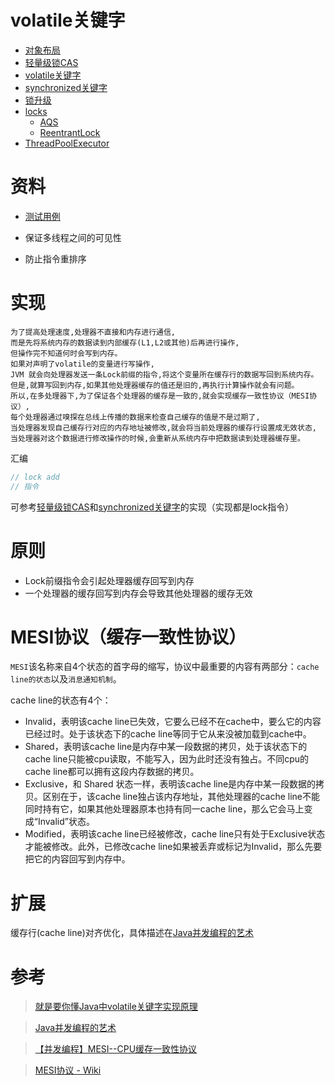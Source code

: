 # volatile关键字

- [对象布局](ObjectLayout.md)
- [轻量级锁CAS](CompareAndSwap.md)
- [volatile关键字](Volatile.md)
- [synchronized关键字](Synchronized.md)
- [锁升级](LockUpgrade.md)
- [locks](../../../../../../../../src/java.base/share/classes/java/util/concurrent/locks)
  - [AQS](AQS.md)
  - [ReentrantLock](ReentrantLock.md)
- [ThreadPoolExecutor](ThreadPoolExecutor.md)

# 资料

- [测试用例](../../../test/java/cool/zzy/java/util/concurrent/VolatileTest.java)

- 保证多线程之间的可见性
- 防止指令重排序

# 实现

    为了提高处理速度,处理器不直接和内存进行通信,
    而是先将系统内存的数据读到内部缓存(L1,L2或其他)后再进行操作,
    但操作完不知道何时会写到内存。
    如果对声明了volatile的变量进行写操作,
    JVM 就会向处理器发送一条Lock前缀的指令,将这个变量所在缓存行的数据写回到系统内存。
    但是,就算写回到内存,如果其他处理器缓存的值还是旧的,再执行计算操作就会有问题。
    所以,在多处理器下,为了保证各个处理器的缓存是一致的,就会实现缓存一致性协议（MESI协议）,
    每个处理器通过嗅探在总线上传播的数据来检查自己缓存的值是不是过期了,
    当处理器发现自己缓存行对应的内存地址被修改,就会将当前处理器的缓存行设置成无效状态,
    当处理器对这个数据进行修改操作的时候,会重新从系统内存中把数据读到处理器缓存里。

汇编

```java
// lock add
// 指令
```

可参考[轻量级锁CAS](CompareAndSwap.md)和[synchronized关键字](Synchronized.md)的实现（实现都是lock指令）

# 原则

- Lock前缀指令会引起处理器缓存回写到内存
- 一个处理器的缓存回写到内存会导致其他处理器的缓存无效

# MESI协议（缓存一致性协议）

`MESI`该名称来自4个状态的首字母的缩写，协议中最重要的内容有两部分：`cache line的状态`以及`消息通知机制`。

cache line的状态有4个：

- Invalid，表明该cache line已失效，它要么已经不在cache中，要么它的内容已经过时。处于该状态下的cache line等同于它从来没被加载到cache中。
- Shared，表明该cache line是内存中某一段数据的拷贝，处于该状态下的cache line只能被cpu读取，不能写入，因为此时还没有独占。不同cpu的cache line都可以拥有这段内存数据的拷贝。
- Exclusive，和 Shared 状态一样，表明该cache line是内存中某一段数据的拷贝。区别在于，该cache line独占该内存地址，其他处理器的cache line不能同时持有它，如果其他处理器原本也持有同一cache
  line，那么它会马上变成“Invalid”状态。
- Modified，表明该cache line已经被修改，cache line只有处于Exclusive状态才能被修改。此外，已修改cache line如果被丢弃或标记为Invalid，那么先要把它的内容回写到内存中。

# 扩展

缓存行(cache line)对齐优化，具体描述在[Java并发编程的艺术]()

# 参考

> [就是要你懂Java中volatile关键字实现原理](https://www.cnblogs.com/xrq730/p/7048693.html)

> [Java并发编程的艺术]()

> [【并发编程】MESI--CPU缓存一致性协议](https://www.cnblogs.com/z00377750/p/9180644.html)

> [MESI协议 - Wiki](https://zh.wikipedia.org/wiki/MESI%E5%8D%8F%E8%AE%AE)
